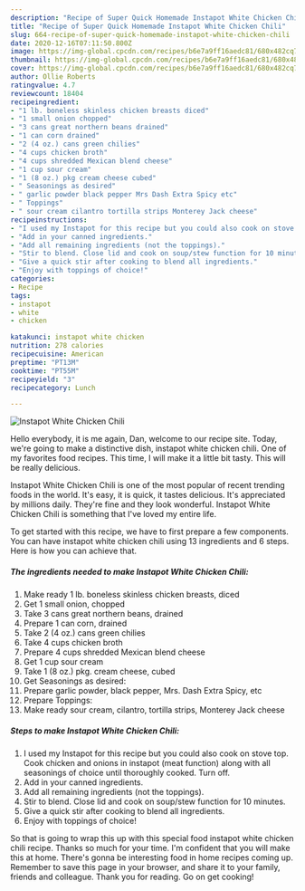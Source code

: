 ```yaml
---
description: "Recipe of Super Quick Homemade Instapot White Chicken Chili"
title: "Recipe of Super Quick Homemade Instapot White Chicken Chili"
slug: 664-recipe-of-super-quick-homemade-instapot-white-chicken-chili
date: 2020-12-16T07:11:50.800Z
image: https://img-global.cpcdn.com/recipes/b6e7a9ff16aedc81/680x482cq70/instapot-white-chicken-chili-recipe-main-photo.jpg
thumbnail: https://img-global.cpcdn.com/recipes/b6e7a9ff16aedc81/680x482cq70/instapot-white-chicken-chili-recipe-main-photo.jpg
cover: https://img-global.cpcdn.com/recipes/b6e7a9ff16aedc81/680x482cq70/instapot-white-chicken-chili-recipe-main-photo.jpg
author: Ollie Roberts
ratingvalue: 4.7
reviewcount: 18404
recipeingredient:
- "1 lb. boneless skinless chicken breasts diced"
- "1 small onion chopped"
- "3 cans great northern beans drained"
- "1 can corn drained"
- "2 (4 oz.) cans green chilies"
- "4 cups chicken broth"
- "4 cups shredded Mexican blend cheese"
- "1 cup sour cream"
- "1 (8 oz.) pkg cream cheese cubed"
- " Seasonings as desired"
- " garlic powder black pepper Mrs Dash Extra Spicy etc"
- " Toppings"
- " sour cream cilantro tortilla strips Monterey Jack cheese"
recipeinstructions:
- "I used my Instapot for this recipe but you could also cook on stove top. Cook chicken and onions in instapot (meat function) along with all seasonings of choice until thoroughly cooked. Turn off."
- "Add in your canned ingredients."
- "Add all remaining ingredients (not the toppings)."
- "Stir to blend. Close lid and cook on soup/stew function for 10 minutes."
- "Give a quick stir after cooking to blend all ingredients."
- "Enjoy with toppings of choice!"
categories:
- Recipe
tags:
- instapot
- white
- chicken

katakunci: instapot white chicken 
nutrition: 278 calories
recipecuisine: American
preptime: "PT13M"
cooktime: "PT55M"
recipeyield: "3"
recipecategory: Lunch

---
```



![Instapot White Chicken Chili](https://img-global.cpcdn.com/recipes/b6e7a9ff16aedc81/680x482cq70/instapot-white-chicken-chili-recipe-main-photo.jpg)

Hello everybody, it is me again, Dan, welcome to our recipe site. Today, we're going to make a distinctive dish, instapot white chicken chili. One of my favorites food recipes. This time, I will make it a little bit tasty. This will be really delicious.

Instapot White Chicken Chili is one of the most popular of recent trending foods in the world. It's easy, it is quick, it tastes delicious. It's appreciated by millions daily. They're fine and they look wonderful. Instapot White Chicken Chili is something that I've loved my entire life.




To get started with this recipe, we have to first prepare a few components. You can have instapot white chicken chili using 13 ingredients and 6 steps. Here is how you can achieve that.

<!--inarticleads1-->

##### The ingredients needed to make Instapot White Chicken Chili:

1. Make ready 1 lb. boneless skinless chicken breasts, diced
1. Get 1 small onion, chopped
1. Take 3 cans great northern beans, drained
1. Prepare 1 can corn, drained
1. Take 2 (4 oz.) cans green chilies
1. Take 4 cups chicken broth
1. Prepare 4 cups shredded Mexican blend cheese
1. Get 1 cup sour cream
1. Take 1 (8 oz.) pkg. cream cheese, cubed
1. Get  Seasonings as desired:
1. Prepare  garlic powder, black pepper, Mrs. Dash Extra Spicy, etc
1. Prepare  Toppings:
1. Make ready  sour cream, cilantro, tortilla strips, Monterey Jack cheese




<!--inarticleads2-->

##### Steps to make Instapot White Chicken Chili:

1. I used my Instapot for this recipe but you could also cook on stove top. Cook chicken and onions in instapot (meat function) along with all seasonings of choice until thoroughly cooked. Turn off.
1. Add in your canned ingredients.
1. Add all remaining ingredients (not the toppings).
1. Stir to blend. Close lid and cook on soup/stew function for 10 minutes.
1. Give a quick stir after cooking to blend all ingredients.
1. Enjoy with toppings of choice!




So that is going to wrap this up with this special food instapot white chicken chili recipe. Thanks so much for your time. I'm confident that you will make this at home. There's gonna be interesting food in home recipes coming up. Remember to save this page in your browser, and share it to your family, friends and colleague. Thank you for reading. Go on get cooking!
